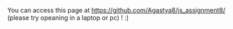 You can access this page at https://github.com/Agastya8/js_assignment8/   (please try opeaning in a laptop or pc) ! :)
